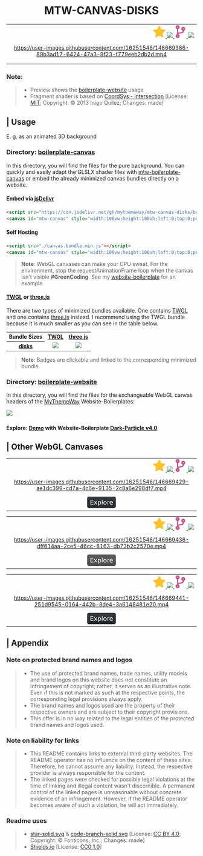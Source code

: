 <h1 align="center">MTW-CANVAS-DISKS</h1>

<table>
<td align="center">
<div align="right"><a href="https://github.com/MyThemeWay/mtw-canvas-disks" title="Stars & Forks of Disks Header" target="_blank"> <img src="https://raw.githubusercontent.com/sitdisch/cloud/master/3parties/star-solid.svg"/></img> <img height="17" src="https://img.shields.io/github/stars/MyThemeWay/mtw-canvas-disks?label="/></img> <img src="https://raw.githubusercontent.com/sitdisch/cloud/master/3parties/code-branch-solid.svg"/></img> <img height="17" src="https://img.shields.io/github/forks/MyThemeWay/mtw-canvas-disks?label="/></img></a></div>

https://user-images.githubusercontent.com/16251546/146669386-89b3ad17-6424-47a3-9f23-f779eeb2db2d.mp4

</td>
</table>

### Note:
> * Preview shows the [boilerplate-website](#directory-boilerplate-website "Check it out") usage
> * Fragment shader is based on [CoordSys - intersection](https://www.shadertoy.com/view/lsfGDB "Check it out") [License: [MIT](https://www.shadertoy.com/view/lsfGDB "Go there"); Copyright: ©️ 2013 Inigo Quilez; Changes: made]

## | Usage

E.&nbsp;g. as an animated 3D background

### Directory: [boilerplate-canvas](https://github.com/MyThemeWay/mtw-canvas-disks/boilerplate-canvas "Check it out")

In this directory, you will find the files for the pure background. You can quickly and easily adapt the GLSLX shader files with [mtw-boilerplate-canvas](https://github.com/mythemeway/mtw-boilerplate-canvas "Check it out") or embed the already minimized canvas bundles directly on a website.

#### Embed via [jsDelivr](https://github.com/jsdelivr/jsdelivr "Check it out")

```html
<script src="https://cdn.jsdelivr.net/gh/mythemeway/mtw-canvas-disks/boilerplate-canvas/twgl/canvas.bundle.min.js"></script>
<canvas id="mtw-canvas" style="width:100vw;height:100vh;left:0;top:0;position:fixed;"></canvas>
```

#### Self Hosting

```html
<script src="./canvas.bundle.min.js"></script>
<canvas id="mtw-canvas" style="width:100vw;height:100vh;left:0;top:0;position:fixed;"></canvas>
```

> <b>Note</b>: WebGL canvases can make your CPU sweat. For the environment, stop the requestAnimationFrame loop when the canvas isn't visible <b>#GreenCoding</b>. See my [website-boilerplate](https://github.com/MyThemeWay/Dark-Particle/blob/master/src/canvas/mtw-canvas-disks/main.js "Check it out") for an example.

#### <a href="https://github.com/greggman/twgl.js" title="Check it out" target="_blank">TWGL</a> or <a href="https://github.com/mrdoob/three.js" title="Check it out" target="_blank">three.js</a>

There are two types of minimized bundles available. One contains <a href="https://github.com/greggman/twgl.js" title="Check it out" target="_blank">TWGL</a> and one contains <a href="https://github.com/mrdoob/three.js" title="Check it out" target="_blank">three.js</a> instead. I recommend using the TWGL bundle because it is much smaller as you can see in the table below. 

<table>
<tr>
	<th>Bundle Sizes</th>
	<th><a href="https://github.com/greggman/twgl.js" title="Check it out" target="_blank">TWGL</a></th>
	<th><a href="https://github.com/mrdoob/three.js" title="Check it out" target="_blank">three.js</a></th>
</tr>
<tr align="center">
	<th><a href="https://github.com/MyThemeWay/mtw-canvas-disks" title="Check it out" target="_blank">disks</a></th>
	<td>
		<a href="https://github.com/MyThemeWay/mtw-canvas-disks/boilerplate-canvas/twgl/canvas.bundle.min.js" title="Get it" target="_blank"><img src="https://img.shields.io/github/size/mythemeway/mtw-canvas-disks/boilerplate-canvas/twgl/canvas.bundle.min.js?label=&color=brightgreen" /></a>
	</td>
	<td>
		<a href="https://github.com/MyThemeWay/mtw-canvas-disks/boilerplate-canvas/three/canvas.bundle.min.js" title="Get it" target="_blank"><img src="https://img.shields.io/github/size/mythemeway/mtw-canvas-disks/boilerplate-canvas/three/canvas.bundle.min.js?label=&color=darkred" /></a>
	</td>
</tr>
</table>

> <b>Note</b>: Badges are clickable and linked to the corresponding minimized bundle.

### Directory: [boilerplate-website](https://github.com/MyThemeWay/mtw-canvas-disks/boilerplate-website "Check it out")

In this directory, you will find the files for the exchangeable WebGL canvas headers of the [MyThemeWay](https://github.com/MyThemeWay "Go there") Website-Boilerplates:

<a href="https://github.com/mythemeway" title="Explore this" target="_blank"><img src="https://i.redd.it/txxr1z113ib61.gif" /></a>

#### <b>Explore</b>: [Demo](https://mythemeway.github.io/mtw-canvas-disks/ "Check it out") with Website-Boilerplate [Dark-Particle v4.0](https://github.com/MyThemeWay/Dark-Particle "Check it out")

## | Other WebGL Canvases

<table>
<td align="center" width="500px">
<div align="right"><a href="https://github.com/MyThemeWay/mtw-canvas-malachite" title="Stars & Forks of Malachite Header" target="_blank"> <img src="https://raw.githubusercontent.com/sitdisch/cloud/master/3parties/star-solid.svg"/></img> <img height="17" src="https://img.shields.io/github/stars/MyThemeWay/mtw-canvas-malachite?label="/></img> <img src="https://raw.githubusercontent.com/sitdisch/cloud/master/3parties/code-branch-solid.svg"/></img> <img height="17" src="https://img.shields.io/github/forks/MyThemeWay/mtw-canvas-malachite?label="/></img></a></div>

https://user-images.githubusercontent.com/16251546/146669429-ae1dc399-cd7a-4c6e-9135-2c8a6e298df7.mp4

<div><a href="https://github.com/MyThemeWay/mtw-canvas-malachite" title="Explore Malachite Header" target="_blank"><img height="30" src="https://raw.githubusercontent.com/sitdisch/cloud/master/badges/particle/Explore-2A2E30.svg"/></img></div>

</td>
</table>

<div align="right">
<table>
<td align="center" width="500px">
<div align="right"><a href="https://github.com/MyThemeWay/mtw-canvas-spiral" title="Stars & Forks of Spiral Header" target="_blank"> <img src="https://raw.githubusercontent.com/sitdisch/cloud/master/3parties/star-solid.svg"/></img> <img height="17" src="https://img.shields.io/github/stars/MyThemeWay/mtw-canvas-spiral?label="/></img> <img src="https://raw.githubusercontent.com/sitdisch/cloud/master/3parties/code-branch-solid.svg"/></img> <img height="17" src="https://img.shields.io/github/forks/MyThemeWay/mtw-canvas-spiral?label="/></img></a></div>

https://user-images.githubusercontent.com/16251546/146669436-dff614aa-2ce5-46cc-8163-db73b2c2570e.mp4

<div><a href="https://github.com/MyThemeWay/mtw-canvas-spiral" title="Explore Spiral Header" target="_blank"><img height="30" src="https://raw.githubusercontent.com/sitdisch/cloud/master/badges/particle/Explore-grey.svg"/></img></div>

</td>
</table>
</div>

<table>
<td align="center" width="500px">
<div align="right"><a href="https://github.com/MyThemeWay/mtw-canvas-blacksea" title="Stars & Forks of Blacksea Header" target="_blank"> <img src="https://raw.githubusercontent.com/sitdisch/cloud/master/3parties/star-solid.svg"/></img> <img height="17" src="https://img.shields.io/github/stars/MyThemeWay/mtw-canvas-blacksea?label="/></img> <img src="https://raw.githubusercontent.com/sitdisch/cloud/master/3parties/code-branch-solid.svg"/></img> <img height="17" src="https://img.shields.io/github/forks/MyThemeWay/mtw-canvas-blacksea?label="/></img></a></div>

https://user-images.githubusercontent.com/16251546/146669441-251d9545-0164-442b-8de4-3a6148481e20.mp4

<div><a href="https://github.com/MyThemeWay/mtw-canvas-blacksea" title="Explore Blacksea Header" target="_blank"><img height="30" src="https://raw.githubusercontent.com/sitdisch/cloud/master/badges/particle/Explore-2A2E30.svg"/></img></div>

</td>
</table>

## | Appendix
### Note on protected brand names and logos
> * The use of protected brand names, trade names, utility models and brand logos on this website does not constitute an infringement of copyright; rather, it serves as an illustrative note. Even if this is not marked as such at the respective points, the corresponding legal provisions always apply.
> * The brand names and logos used are the property of their respective owners and are subject to their copyright provisions.
> * This offer is in no way related to the legal entities of the protected brand names and logos used.

### Note on liability for links
> * This README contains links to external third-party websites. The README operator has no influence on the content of these sites. Therefore, he cannot assume any liability. Instead, the respective provider is always responsible for the content.
> * The linked pages were checked for possible legal violations at the time of linking and illegal content wasn't discernible. A permanent control of the linked pages is unreasonable without concrete evidence of an infringement. However, if the README operator becomes aware of such a violation, he will act immediately. 

### Readme uses
> * [star-solid.svg](https://fontawesome.com/v5.15/icons/star?style=solid "Check it out") & [code-branch-solid.svg](https://fontawesome.com/v5.15/icons/code-branch?style=solid "Check it out") [License: [CC&nbsp;BY&nbsp;4.0](https://fontawesome.com/license/free "Check it out"); Copyright: ©️  Fonticons, Inc.; Changes: made]
> * [Shields.io](https://github.com/badges/shields "Check it out") [License: [CC0&nbsp;1.0](https://github.com/badges/shields/blob/master/LICENSE "Go there")]
